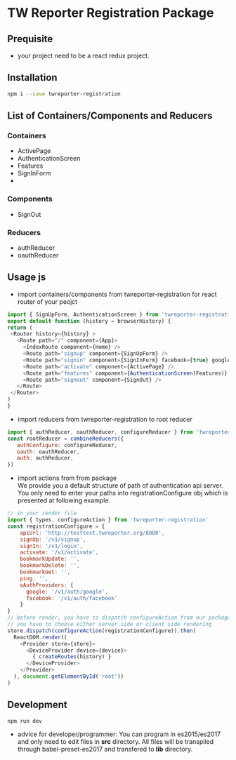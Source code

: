 # TW Reporter Registration Package

## Prequisite
* your project need to be a react redux project.

## Installation
```bash
npm i --save twreporter-registration
```

## List of Containers/Components and Reducers

### Containers
* ActivePage
* AuthenticationScreen
* Features
* SignInForm
*

### Components
* SignOut

### Reducers
* authReducer
* oauthReducer

## Usage js
* import containers/components from twreporter-registration for react router of your peojct
```js
import { SignUpForm, AuthenticationScreen } from 'twreporter-registration'
export default function (history = browserHistory) {
return (
 <Router history={history} >
   <Route path="/" component={App}>
     <IndexRoute component={Home} />
     <Route path="signup" component={SignUpForm} />
     <Route path="signin" component={SignInForm} facebook={true} google={false}/>
     <Route path="activate" component={ActivePage} />
     <Route path="features" component={AuthenticationScreen(Features)} />
     <Route path="signout" component={SignOut} />
   </Route>
 </Router>
)
}
```
* import reducers from twreporter-registration to root reducer
```js
import { authReducer, oauthReducer, configureReducer } from 'twreporter-registration'
const rootReducer = combineReducers({
   authConfigure: configureReducer,
   oauth: oauthReducer,
   auth: authReducer,
})
```

* import actions from from package  
We provide you a default structure of path of authentication api server. You only need to
enter your paths into registrationConfigure obj which is presented at following example.
```js
// in your render file
import { types, configureAction } from 'twreporter-registration'
const registrationConfigure = {
    apiUrl: 'http://testtest.twreporter.org/8080',
    signUp: '/v1/signup',
    signIn: '/v1/login',
    activate: '/v1/activate',
    bookmarkUpdate: '',
    bookmarkDelete: '',
    bookmarkGet: '',
    ping: '',
    oAuthProviders: {
      google: '/v1/auth/google',
      facebook: '/v1/auth/facebook'
    }
}
// before render, you have to dispatch configureAction from our package
// you have to choose either server side or client side rendering
store.dispatch(configureAction(registrationConfigure)).then(
  ReactDOM.render((
    <Provider store={store}>
      <DeviceProvider device={device}>
        { createRoutes(history) }
      </DeviceProvider>
    </Provider>
  ), document.getElementById('root'))
)
```

## Development
```bash
npm run dev
```
* advice for developer/programmer:
You can program in es2015/es2017 and only need to edit files in **src** directory.
All files will be transpiled through babel-preset-es2017 and transfered to **lib** directory.
